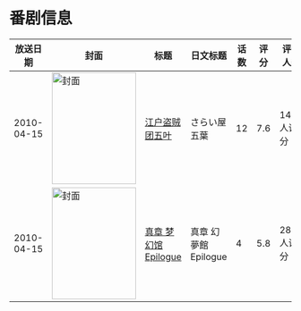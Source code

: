 # 番剧信息

|放送日期|封面|标题|日文标题|话数|评分|评分人数|
|---|---|---|---|---|---|---|
|2010-04-15|<img src="https://lain.bgm.tv/pic/cover/c/13/43/4328_z8RCr.jpg" alt="封面" style="width:150px;height:200px;object-fit:cover;">|[江户盗贼团五叶](https://bangumi.tv/subject/4328)|さらい屋 五葉|12|7.6|1490人评分|
|2010-04-15|<img src="https://bangumi.tv/img/no_icon_subject.png" alt="封面" style="width:150px;height:200px;object-fit:cover;">|[真章 梦幻馆 Epilogue](https://bangumi.tv/subject/72353)|真章 幻夢館 Epilogue|4|5.8|289人评分|
